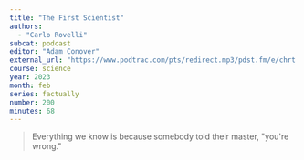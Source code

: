 ```yaml
---
title: "The First Scientist"
authors:
  - "Carlo Rovelli"
subcat: podcast
editor: "Adam Conover"
external_url: "https://www.podtrac.com/pts/redirect.mp3/pdst.fm/e/chrt.fm/track/E2288/traffic.megaphone.fm/STA7428066998.mp3"
course: science
year: 2023
month: feb
series: factually
number: 200
minutes: 68
---
```


> Everything we know is because somebody told their master, "you're wrong."

